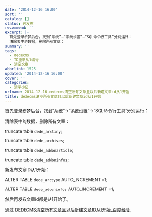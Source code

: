 ```yaml
---
date: '2014-12-16 16:00'
sort: ''
catalog: []
status: 已发布
recommend: ''
excerpt: |-
  首先登录织梦后台，找到“系统”→“系统设置”→“SQL命令行工具”分别运行：
  清除表中的数据，删除所有文章：
summary: ''
tags:
  - dedecms
  - ID重新从1编号
  - 清空文章
abbrlink: 1525
updated: '2014-12-16 16:00'
cover: ''
categories:
  - 清学小记
urlname: 2014-12-16-dedecms清空所有文章且以后新建文章id从1开始
title: dedecms清空所有文章且以后新建文章id从1开始
---
```


首先登录织梦后台，找到“系统”→“系统设置”→“SQL命令行工具”分别运行：


清除表中的数据，删除所有文章：


truncate table `dede_arctiny`;


truncate table `dede_archives`;


truncate table `dede_addonarticle`;


truncate table `dede_addoninfos`;


新发布文章ID从1开始：


ALTER TABLE `dede_arctype` AUTO_INCREMENT =1;


ALTER TABLE `dede_addoninfos` AUTO_INCREMENT =1;


然后再发布文章id都是从1开始了。


通过 [DEDECMS清空所有文章且以后新建文章ID从1开始_百度经验](http://jingyan.baidu.com/article/67508eb4d015e39cca1ce41f.html).

